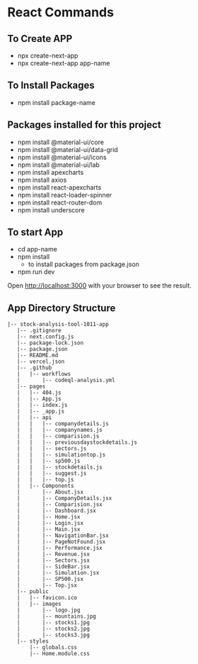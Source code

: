 # React Commands

## To Create APP

- npx create-next-app
- npx create-next-app app-name

## To Install Packages

- npm install package-name

## Packages installed for this project

- npm install @material-ui/core
- npm install @material-ui/data-grid
- npm install @material-ui/icons
- npm install @material-ui/lab
- npm install apexcharts
- npm install axios
- npm install react-apexcharts
- npm install react-loader-spinner
- npm install react-router-dom
- npm install underscore

## To start App

- cd app-name
- npm install
  - to install packages from package.json
- npm run dev

Open [http://localhost:3000](http://localhost:3000) with your browser to see the result.

## App Directory Structure

```
|-- stock-analysis-tool-1011-app
   |-- .gitignore
   |-- next.config.js
   |-- package-lock.json
   |-- package.json
   |-- README.md
   |-- vercel.json
   |-- .github
   |   |-- workflows
   |       |-- codeql-analysis.yml
   |-- pages
   |   |-- 404.js
   |   |-- App.js
   |   |-- index.js
   |   |-- _app.js
   |   |-- api
   |   |   |-- companydetails.js
   |   |   |-- companynames.js
   |   |   |-- comparision.js
   |   |   |-- previousdaystockdetails.js
   |   |   |-- sectors.js
   |   |   |-- simulationtop.js
   |   |   |-- sp500.js
   |   |   |-- stockdetails.js
   |   |   |-- suggest.js
   |   |   |-- top.js
   |   |-- Components
   |       |-- About.jsx
   |       |-- CompanyDetails.jsx
   |       |-- Comparision.jsx
   |       |-- Dashboard.jsx
   |       |-- Home.jsx
   |       |-- Login.jsx
   |       |-- Main.jsx
   |       |-- NavigationBar.jsx
   |       |-- PageNotFound.jsx
   |       |-- Performance.jsx
   |       |-- Revenue.jsx
   |       |-- Sectors.jsx
   |       |-- SideBar.jsx
   |       |-- Simulation.jsx
   |       |-- SP500.jsx
   |       |-- Top.jsx
   |-- public
   |   |-- favicon.ico
   |   |-- images
   |       |-- logo.jpg
   |       |-- mountains.jpg
   |       |-- stocks1.jpg
   |       |-- stocks2.jpg
   |       |-- stocks3.jpg
   |-- styles
       |-- globals.css
       |-- Home.module.css
```
